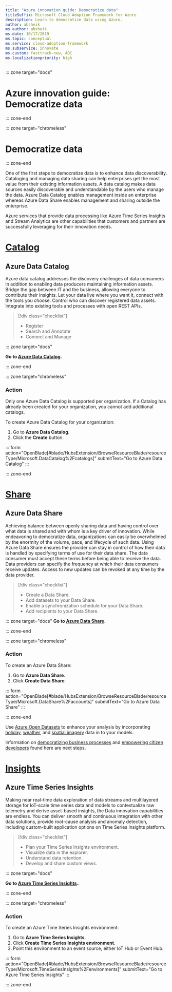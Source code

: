 ```yaml
---
title: "Azure innovation guide: Democratize data" 
titleSuffix: Microsoft Cloud Adoption Framework for Azure
description: Learn to democratize data using Azure.
author: absheik
ms.author: absheik
ms.date: 10/17/2019
ms.topic: conceptual
ms.service: cloud-adoption-framework
ms.subservice: innovate
ms.custom: fasttrack-new, AQC
ms.localizationpriority: high
---
```


::: zone target="docs"

# Azure innovation guide: Democratize data

::: zone-end

::: zone target="chromeless"

# Democratize data

::: zone-end

One of the first steps to democratize data is to enhance data discoverability. Cataloging and managing data sharing can help enterprises get the most value from their existing information assets. A data catalog makes data sources easily discoverable and understandable by the users who manage the data. Azure Data Catalog enables management inside an enterprise whereas Azure Data Share enables management and sharing outside the enterprise.

Azure services that provide data processing like Azure Time Series Insights and Stream Analytics are other capabilities that customers and partners are successfully leveraging for their innovation needs.

# [Catalog](#tab/Catalog)

## Azure Data Catalog

Azure data catalog addresses the discovery challenges of data consumers in addition to enabling data producers maintaining information assets. Bridge the gap between IT and the business, allowing everyone to contribute their insights. Let your data live where you want it, connect with the tools you choose. Control who can discover registered data assets. Integrate into existing tools and processes with open REST APIs.

> [!div class="checklist"]
>
> - Register
> - Search and Annotate
> - Connect and Manage

::: zone target="docs"

**Go to [Azure Data Catalog](https://docs.microsoft.com/azure/data-catalog).**

::: zone-end

::: zone target="chromeless"

### Action

Only one Azure Data Catalog is supported per organization. If a Catalog has already been created for your organization, you cannot add additional catalogs.

To create Azure Data Catalog for your organization:

1. Go to **Azure Data Catalog**.
2. Click the **Create** button.

<!-- markdownlint-disable DOCSMD001 -->

::: form action="OpenBlade[#blade/HubsExtension/BrowseResourceBlade/resourceType/Microsoft.DataCatalog%2Fcatalogs]" submitText="Go to Azure Data Catalog" :::

<!-- markdownlint-enable DOCSMD001 -->

::: zone-end

# [Share](#tab/Share)

## Azure Data Share

Achieving balance between openly sharing data and having control over what data is shared and with whom is a key driver of innovation. While endeavoring to democratize data, organizations can easily be overwhelmed by the enormity of the volume, pace, and lifecycle of such data. Using Azure Data Share ensures the provider can stay in control of how their data is handled by specifying terms of use for their data share. The data consumer must accept these terms before being able to receive the data. Data providers can specify the frequency at which their data consumers receive updates. Access to new updates can be revoked at any time by the data provider.

> [!div class="checklist"]
>
> - Create a Data Share.
> - Add datasets to your Data Share.
> - Enable a synchronization schedule for your Data Share.
> - Add recipients to your Data Share.

::: zone target="docs"
**Go to [Azure Data Share](https://docs.microsoft.com/azure/data-share).**

::: zone-end

::: zone target="chromeless"

<!-- markdownlint-disable MD024 -->

### Action

To create an Azure Data Share:

1. Go to **Azure Data Share**.
2. Click **Create Data Share**.

<!-- markdownlint-disable DOCSMD001 -->

::: form action="OpenBlade[#blade/HubsExtension/BrowseResourceBlade/resourceType/Microsoft.DataShare%2Faccounts]" submitText="Go to Azure Data Share" :::

<!-- markdownlint-enable DOCSMD001 -->

::: zone-end

Use [Azure Open Datasets](https://docs.microsoft.com/azure/open-datasets/overview-what-are-open-datasets) to enhance your analysis by incorporating [holiday](https://azure.microsoft.com/services/open-datasets/catalog/public-holidays), [weather](https://azure.microsoft.com/services/open-datasets/catalog/noaa-global-forecast-system), and
[spatial imagery](https://azure.microsoft.com/services/open-datasets/catalog/hls) data in to your models.

Information on [democratizing business processes](https://docs.microsoft.com/business-applications-release-notes/october18/microsoft-flow/democratize-business-processes) and [empowering citizen developers](https://docs.microsoft.com/business-applications-release-notes/october18/microsoft-flow/empower-citizen-developers) found here are next steps.

# [Insights](#tab/Insights)

## Azure Time Series Insights

Making near real-time data exploration of data streams and multilayered storage for IoT-scale time series data and models to contextualize raw telemetry and derive asset-based insights, the Data innovation capabilities are endless. You can deliver smooth and continuous integration with other data solutions, provide root-cause analysis and anomaly detection, including custom-built application options on Time Series Insights platform.

> [!div class="checklist"]
>
> - Plan your Time Series Insights environment.
> - Visualize data in the explorer.
> - Understand data retention.
> - Develop and share custom views.

::: zone target="docs"

**Go to [Azure Time Series Insights](https://docs.microsoft.com/azure/time-series-insights/time-series-insights-update-overview).**.

::: zone-end

::: zone target="chromeless"

<!-- markdownlint-disable DOCSMD001 -->

### Action

To create an Azure Time Series Insights environment:

1. Go to **Azure Time Series Insights**.
2. Click **Create Time Series Insights environment**.
3. Point this environment to an event source, either IoT Hub or Event Hub.

::: form action="OpenBlade[#blade/HubsExtension/BrowseResourceBlade/resourceType/Microsoft.TimeSeriesInsights%2Fenvironments]" submitText="Go to Azure Time Series Insights" :::

<!-- markdownlint-enable DOCSMD001 -->

::: zone-end
